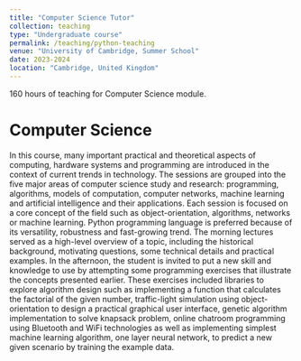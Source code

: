 ```yaml
---
title: "Computer Science Tutor"
collection: teaching
type: "Undergraduate course"
permalink: /teaching/python-teaching
venue: "University of Cambridge, Summer School"
date: 2023-2024
location: "Cambridge, United Kingdom"
---
```


160 hours of teaching for Computer Science module.

Computer Science
======

In this course, many important practical and theoretical aspects of computing, hardware systems and programming are introduced in the context of current trends in technology. The sessions are grouped into the five major areas of computer science study and research: programming, algorithms, models of computation, computer networks, machine learning and artificial intelligence and their applications. Each session is focused on a core concept of the field such as object-orientation, algorithms, networks or machine learning. Python programming language is preferred because of its versatility, robustness and fast-growing trend. The morning lectures served as a high-level overview of a topic, including the historical background, motivating questions, some technical details and practical examples. In the afternoon, the student is invited to put a new skill and knowledge to use by attempting some programming exercises that illustrate the concepts presented earlier. These exercises included libraries to explore algorithm design such as implementing a function that calculates the factorial of the given number, traffic-light simulation using object-orientation to design a practical graphical user interface, genetic algorithm implementation to solve knapsack problem, online chatroom programming using Bluetooth and WiFi technologies as well as implementing simplest machine learning algorithm, one layer neural network, to predict a new given scenario by training the example data.